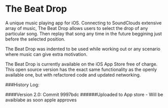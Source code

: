 # The Beat Drop

A unique music playing app for iOS. Connecting to SoundClouds extensive array of music, The Beat Drop allows users to select the drop of any particular song. Then replay that song any time in the future beggining just before the selected position.

The Beat Drop was indented to be used while working out or any scenario where music can give extra motivation.

The Beat Drop is currently available on the iOS App Store free of charge. This open source version has the exact same functionality as the openly available one, but with refactored code and updated networking.


###History Log:

####Version 2.0: Commit 9997bdc
######Uploaded to App store - Will be avaiblabe as soon apple approves
